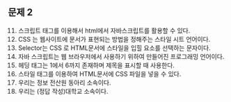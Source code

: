 ## 문제 2

11. 스크립트 태그를 이용해서 html에서 자바스크립트를 활용할 수 있다.
12. CSS 는 웹사이트에 문서가 표현되는 방법을 정해주는 스타일 시트 언어이다.
13. Selector는 CSS 로 HTML문서에 스타일을 입힐 요소를 선택하는 문자이다.
14. 자바 스크립트는 웹 브라우저에서 사용하기 위하여 만들어진 프로그래밍 언어이다.
15. 헤딩 태그는 1에서 6까지 존재하며 제목을 표시할 때 사용한다.
16. 스타일 태그를 이용하여 HTML문서에 CSS 파일을 넣을 수 있다.
17. 우리는 정보 전산원 동아리 소속이다.
18. 우리는 (정답 작성)대학교 소속이다.
